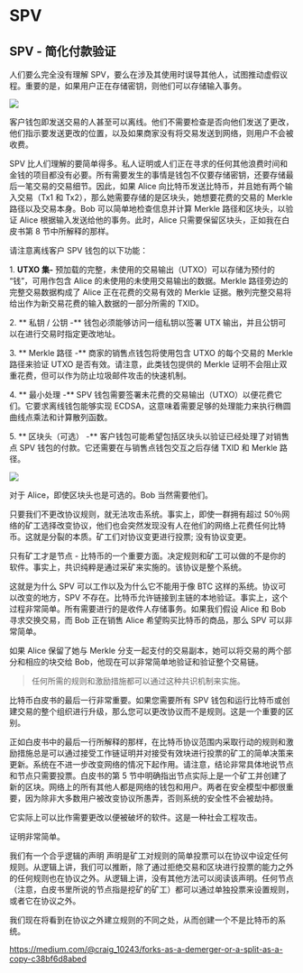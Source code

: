 # SPV

## SPV - 简化付款验证

人们要么完全没有理解 SPV，要么在涉及其使用时误导其他人，试图推动虚假议程。重要的是，如果用户正在存储密钥，则他们可以存储输入事务。

![](https://miro.medium.com/max/1400/1*RNCOCd1xKfh1xv_T64WWUg.png)

客户钱包即发送交易的人甚至可以离线。他们不需要检查是否向他们发送了更改，他们指示要发送更改的位置，以及如果商家没有将交易发送到网络，则用户不会被收费。

SPV 比人们理解的要简单得多。私人证明或人们正在寻求的任何其他浪费时间和金钱的项目都没有必要。所有需要发生的事情是钱包不仅要存储密钥，还要存储最后一笔交易的交易细节。因此，如果 Alice 向比特币发送比特币，并且她有两个输入交易（Tx1 和 Tx2），那么她需要存储的是区块头，她想要花费的交易的 Merkle 路径以及交易本身。Bob 可以简单地检查信息并计算 Merkle 路径和区块头，以验证 Alice 根据输入发送给他的事务。此时，Alice 只需要保留区块头，正如我在白皮书第 8 节中所解释的那样。

请注意离线客户 SPV 钱包的以下功能：

1\. **UTXO 集-** 预加载的完整，未使用的交易输出（UTXO）可以存储为预付的 “钱”，可用作包含 Alice 的未使用的未使用交易输出的数据。Merkle 路径旁边的完整交易数据构成了 Alice 正在花费的交易有效的 Merkle 证据。散列完整交易将给出作为新交易花费的输入数据的一部分所需的 TXID。

2\. ** 私钥 / 公钥 -** 钱包必须能够访问一组私钥以签署 UTX 输出，并且公钥可以在进行交易时指定更改地址。

3\. ** Merkle 路径 -** 商家的销售点钱包将使用包含 UTXO 的每个交易的 Merkle 路径来验证 UTXO 是否有效。请注意，此类钱包提供的 Merkle 证明不会阻止双重花费，但可以作为防止垃圾邮件攻击的快速机制。

4\. ** 最小处理 -** SPV 钱包需要签署未花费的交易输出（UTXO）以便花费它们。它要求离线钱包能够实现 ECDSA，这意味着需要足够的处理能力来执行椭圆曲线点乘法和计算散列函数。

5\. ** 区块头（可选） -** 客户钱包可能希望包括区块头以验证已经处理了对销售点 SPV 钱包的付款。它还需要在与销售点钱包交互之后存储 TXID 和 Merkle 路径。

![](https://miro.medium.com/max/602/1*BLvRLUHLJc0fR3mqmovfrQ.png)

对于 Alice，即使区块头也是可选的。Bob 当然需要他们。

只要我们不更改协议规则，就无法攻击系统。事实上，即使一群拥有超过 50％网络的矿工选择改变协议，他们也会突然发现没有人在他们的网络上花费任何比特币。这就是分裂的本质。矿工们对协议变更进行投票; 没有协议变更。

只有矿工才是节点 - 比特币的一个重要方面。决定规则和矿工可以做的不是你的软件。事实上，共识纯粹是通过采矿来实施的。该协议是整个系统。

这就是为什么 SPV 可以工作以及为什么它不能用于像 BTC 这样的系统。协议可以改变的地方，SPV 不存在。比特币允许链接到主链的本地验证。事实上，这个过程非常简单。所有需要进行的是收件人存储事务。如果我们假设 Alice 和 Bob 寻求交换交易，而 Bob 正在销售 Alice 希望购买比特币的商品，那么 SPV 可以非常简单。

如果 Alice 保留了她与 Merkle 分支一起支付的交易副本，她可以将交易的两个部分和相应的块交给 Bob，他现在可以非常简单地验证和验证整个交易链。

> 任何所需的规则和激励措施都可以通过这种共识机制来实施。

比特币白皮书的最后一行非常重要。如果您需要所有 SPV 钱包和运行比特币或创建交易的整个组织进行升级，那么您可以更改协议而不是规则。这是一个重要的区别。

正如白皮书中的最后一行所解释的那样，在比特币协议范围内采取行动的规则和激励措施总是可以通过接受工作链证明并对接受有效块进行投票的矿工的简单决策来更新。系统在不进一步改变网络的情况下起作用。请注意，结论非常具体地说节点和节点只需要投票。白皮书的第 5 节中明确指出节点实际上是一个矿工并创建了新的区块。网络上的所有其他人都是网络的钱包和用户。两者在安全模型中都很重要，因为除非大多数用户被改变协议所愚弄，否则系统的安全性不会被劫持。

它实际上可以比作需要更改以便被破坏的软件。这是一种社会工程攻击。

证明非常简单。

我们有一个合乎逻辑的声明 声明是矿工对规则的简单投票可以在协议中设定任何规则。从逻辑上讲，我们可以推断，除了通过拒绝交易和区块进行投票的能力之外的任何规则也在协议之外。从逻辑上讲，没有其他方法可以阅读该声明。任何节点（注意，白皮书里所说的节点指是挖矿的矿工）都可以通过单独投票来设置规则，或者它在协议之外。

我们现在将看到在协议之外建立规则的不同之处，从而创建一个不是比特币的系统。

https://medium.com/@craig_10243/forks-as-a-demerger-or-a-split-as-a-copy-c38bf6d8abed
